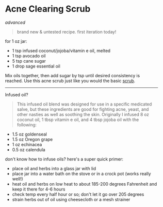 # Acne Clearing Scrub
*advanced*

> brand new & untested recipe. first iteration today!

for 1 oz jar:

- 1 tsp infused coconut/jojoba/vitamin e oil, melted
- 1 tsp avocado oil
- 5 tsp cane sugar 
- 1 drop sage essential oil

Mix oils together, then add sugar by tsp until desired consistency is reached. Use this acne scrub just like you would the basic [scrub](https://github.com/alexiasa/natural-skincare/blob/main/recipes/02-scrub.md).

---
Infused oil?

> This infused oil blend was designed for use in a specific medicated salve, but these ingredients are good for fighting acne, yeast, and other nasties as well as soothing the skin. Originally I infused 8 oz coconut oil, 1 tbsp vitamin e oil, and 4 tbsp jojoba oil with the following:
- 1.5 oz goldenseal
- 1.5 oz Oregon grape
- 1 oz echinacea
- 0.5 oz calendula

don't know how to infuse oils? here's a super quick primer:
- place oil and herbs into a glass jar with lid
- place jar into a water bath on the stove or in a crock pot (works really well!)
- heat oil and herbs on low heat to about 185-200 degrees Fahrenheit and keep it there for 4-6 hours
- check temp every half hour or so; don't let it go over 205 degrees
- strain herbs out of oil using cheesecloth or a mesh strainer
